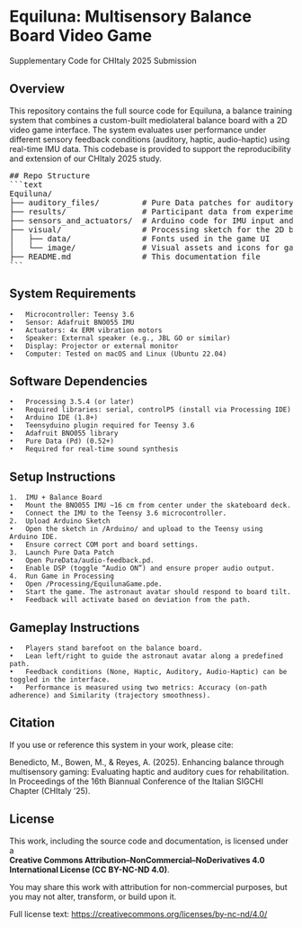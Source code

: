 # Equiluna: Multisensory Balance Board Video Game

Supplementary Code for CHItaly 2025 Submission

## Overview

This repository contains the full source code for Equiluna, a balance training system that combines a custom-built mediolateral balance board with a 2D video game interface. The system evaluates user performance under different sensory feedback conditions (auditory, haptic, audio-haptic) using real-time IMU data. This codebase is provided to support the reproducibility and extension of our CHItaly 2025 study.

<pre>
## Repo Structure
```text
Equiluna/
├── auditory_files/         # Pure Data patches for auditory feedback
├── results/                # Participant data from experimental trials
├── sensors_and_actuators/  # Arduino code for IMU input and haptic motor control
├── visual/                 # Processing sketch for the 2D balance game
│   ├── data/               # Fonts used in the game UI
│   └── image/              # Visual assets and icons for gameplay
├── README.md               # This documentation file
```
</pre>

## System Requirements
	•	Microcontroller: Teensy 3.6
	•	Sensor: Adafruit BNO055 IMU
	•	Actuators: 4x ERM vibration motors
	•	Speaker: External speaker (e.g., JBL GO or similar)
	•	Display: Projector or external monitor
	•	Computer: Tested on macOS and Linux (Ubuntu 22.04)

## Software Dependencies
	•	Processing 3.5.4 (or later)
	•	Required libraries: serial, controlP5 (install via Processing IDE)
	•	Arduino IDE (1.8+)
	•	Teensyduino plugin required for Teensy 3.6
	•	Adafruit BNO055 library
	•	Pure Data (Pd) (0.52+)
	•	Required for real-time sound synthesis

## Setup Instructions
	1.	IMU + Balance Board
	•	Mount the BNO055 IMU ~16 cm from center under the skateboard deck.
	•	Connect the IMU to the Teensy 3.6 microcontroller.
	2.	Upload Arduino Sketch
	•	Open the sketch in /Arduino/ and upload to the Teensy using Arduino IDE.
	•	Ensure correct COM port and board settings.
	3.	Launch Pure Data Patch
	•	Open PureData/audio-feedback.pd.
	•	Enable DSP (toggle “Audio ON”) and ensure proper audio output.
	4.	Run Game in Processing
	•	Open /Processing/EquilunaGame.pde.
	•	Start the game. The astronaut avatar should respond to board tilt.
	•	Feedback will activate based on deviation from the path.

## Gameplay Instructions
	•	Players stand barefoot on the balance board.
	•	Lean left/right to guide the astronaut avatar along a predefined path.
	•	Feedback conditions (None, Haptic, Auditory, Audio-Haptic) can be toggled in the interface.
	•	Performance is measured using two metrics: Accuracy (on-path adherence) and Similarity (trajectory smoothness).

## Citation

If you use or reference this system in your work, please cite:

Benedicto, M., Bowen, M., & Reyes, A. (2025). Enhancing balance through multisensory gaming: Evaluating haptic and auditory cues for rehabilitation. In Proceedings of the 16th Biannual Conference of the Italian SIGCHI Chapter (CHItaly ’25).

## License

This work, including the source code and documentation, is licensed under a  
**Creative Commons Attribution–NonCommercial–NoDerivatives 4.0 International License (CC BY-NC-ND 4.0)**.

You may share this work with attribution for non-commercial purposes, but you may not alter, transform, or build upon it.

Full license text: https://creativecommons.org/licenses/by-nc-nd/4.0/
